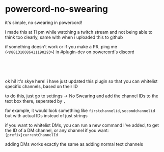 # powercord-no-swearing
it's simple, no swearing in powercord!

i made this at 11 pm while watching a twitch stream and not being able to think too clearly, same with when i uploaded this to github

if something doesn't work or if you make a PR, ping me (`<@881310086411190293>`) in #plugin-dev on 
powercord's discord

<br><br><br>

ok hi! it's skye here! i have just updated this plugin so that you can whitelist specific channels, based on their ID

to do this, just go to settings -> No Swearing and add the channel IDs to the text box there, seperated by `,`

for example, it would look something like `firstchannelid,secondchannelid` but with actual IDs instead of just strings

if you want to whitelist DMs, you can run a new command I've added, to get the ID of a DM channel, or any channel if you want: `{prefix}currentChannelId`

adding DMs works exactly the same as adding normal text channels
